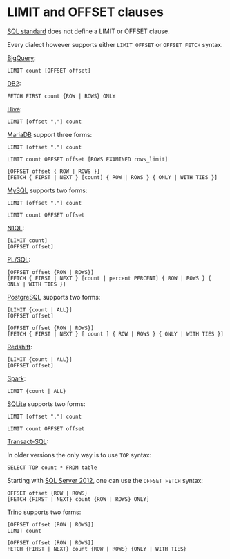 # LIMIT and OFFSET clauses

[SQL standard][] does not define a LIMIT or OFFSET clause.

Every dialect however supports either `LIMIT OFFSET` or `OFFSET FETCH` syntax.

[BigQuery][]:

    LIMIT count [OFFSET offset]

[DB2][]:

    FETCH FIRST count {ROW | ROWS} ONLY

[Hive][]:

    LIMIT [offset ","] count

[MariaDB][] support three forms:

    LIMIT [offset ","] count

    LIMIT count OFFSET offset [ROWS EXAMINED rows_limit]

    [OFFSET offset { ROW | ROWS }]
    [FETCH { FIRST | NEXT } [count] { ROW | ROWS } { ONLY | WITH TIES }]

[MySQL][] supports two forms:

    LIMIT [offset ","] count

    LIMIT count OFFSET offset

[N1QL][]:

    [LIMIT count]
    [OFFSET offset]

[PL/SQL][]:

    [OFFSET offset {ROW | ROWS}]
    [FETCH { FIRST | NEXT } [count | percent PERCENT] { ROW | ROWS } { ONLY | WITH TIES }]

[PostgreSQL][] supports two forms:

    [LIMIT {count | ALL}]
    [OFFSET offset]

    [OFFSET offset {ROW | ROWS}]
    [FETCH { FIRST | NEXT } [ count ] { ROW | ROWS } { ONLY | WITH TIES }]

[Redshift][]:

    [LIMIT {count | ALL}]
    [OFFSET offset]

[Spark][]:

    LIMIT {count | ALL}

[SQLite][] supports two forms:

    LIMIT [offset ","] count

    LIMIT count OFFSET offset

[Transact-SQL][]:

In older versions the only way is to use `TOP` syntax:

    SELECT TOP count * FROM table

Starting with [SQL Server 2012][], one can use the `OFFSET FETCH` syntax:

    OFFSET offset {ROW | ROWS}
    [FETCH {FIRST | NEXT} count {ROW | ROWS} ONLY]

[Trino][] supports two forms:

    [OFFSET offset [ROW | ROWS]]
    LIMIT count

    [OFFSET offset [ROW | ROWS]]
    FETCH {FIRST | NEXT} count {ROW | ROWS} {ONLY | WITH TIES}

[sql standard]: https://jakewheat.github.io/sql-overview/sql-2008-foundation-grammar.html#query-specification
[bigquery]: https://cloud.google.com/bigquery/docs/reference/standard-sql/query-syntax#limit_and_offset_clause
[db2]: https://www.ibm.com/docs/en/db2/9.7?topic=queries-subselect#r0000875__fet1st
[hive]: https://cwiki.apache.org/confluence/display/Hive/LanguageManual+Select#LanguageManualSelect-LIMITClause
[mariadb]: https://mariadb.com/kb/en/select/
[mysql]: https://dev.mysql.com/doc/refman/8.0/en/select.html
[n1ql]: https://docs.couchbase.com/server/current/n1ql/n1ql-language-reference/select-syntax.html#limit-clause
[pl/sql]: https://docs.oracle.com/database/121/SQLRF/statements_10002.htm#BABBADDD
[postgresql]: https://www.postgresql.org/docs/current/sql-select.html
[redshift]: https://docs.aws.amazon.com/redshift/latest/dg/r_SELECT_synopsis.html
[spark]: https://spark.apache.org/docs/latest/sql-ref-syntax-qry-select.html
[sqlite]: https://www.sqlite.org/lang_select.html
[transact-sql]: https://stackoverflow.com/questions/603724/how-to-implement-limit-with-sql-server
[sql server 2012]: https://docs.microsoft.com/en-us/previous-versions/sql/sql-server-2012/ms188385(v=sql.110)?redirectedfrom=MSDN
[trino]: https://github.com/trinodb/trino/blob/c7b26825218d5d11e9469984977dee6856f362ff/core/trino-parser/src/main/antlr4/io/trino/sql/parser/SqlBase.g4#L212
